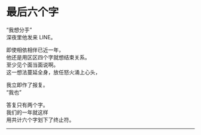 # 最后六个字

“我想分手”\
深夜里他发来 LINE。

即使相依相伴已近一年，\
他还是用区区四个字就想结束关系。\
至少见个面当面说啊。\
这一想法蔓延全身，放任怒火涌上心头，

我立即作了报复。\
“我也”

答复只有两个字。\
我们的一年就这样\
用共计六个字划下了终止符。

---
